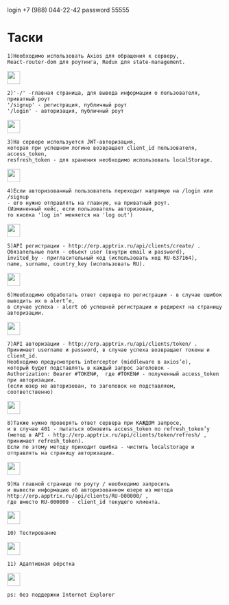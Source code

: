 login +7 (988) 044-22-42
password 55555



<h1> Таски </h1>

    1)Необходимо использовать Axios для обращения к серверу, 
    React-router-dom для роутинга, Redux для state-management. 
<img width='30' height='30' src='https://img.icons8.com/metro/452/checkmark.png'>


    2)'-/' -главная страница, для вывода информации о пользователя, приватный роут
    '/signup' - регистрация, публичный роут
    '/login' - авторизация, публичный роут 
<img width='30' height='30' src='https://img.icons8.com/metro/452/checkmark.png'>


    3)На сервере используется JWT-авторизация, 
    которая при успешном логине возвращает client_id пользователя, access_token, 
    resfresh_token - для хранения необходимо использовать localStorage. 
<img width='30' height='30' src ='https://img.icons8.com/metro/452/checkmark.png'>


    4)Если авторизованный пользователь переходит напрямую на /login или /signup 
    - его нужно отправлять на главную, на приватный роут. 
    (Изминенный кейс, если пользователь авторизован,
    то кнопка 'log in' меняется на 'log out')
<img width='30' height='30' src ='https://img.icons8.com/metro/452/checkmark.png'>


    5)API регистрации - http://erp.apptrix.ru/api/clients/create/ . 
    Обязательные поля - объект user (внутри email и password), 
    invited_by - пригласительный код (использовать код RU-637164), 
    name, surname, country_key (использовать RU). 
<img width='30' height='30' src ='https://img.icons8.com/metro/452/checkmark.png'>


    6)Необходимо обработать ответ сервера по регистрации - в случае ошибок выводить их в alert’e, 
    в случае успеха - alert об успешной регистрации и редирект на страницу авторизации. 
<img width='30' height='30' src ='https://img.icons8.com/metro/452/checkmark.png'>


    7)API авторизации - http://erp.apptrix.ru/api/clients/token/ . 
    Принимает username и password, в случае успеха возвращает токены и client_id. 
    Необходимо предусмотреть interceptor (middleware в axios’е), 
    который будет подставлять в каждый запрос заголовок - 
    Authorization: Bearer #TOKEN#,  где #TOKEN# - полученный access_token при авторизации. 
    (если юзер не авторизован, то заголовок не подставляем, соответственно) 
<img width='30' height='30' src ='https://img.icons8.com/metro/452/checkmark.png'>


    8)Также нужно проверять ответ сервера при КАЖДОМ запросе, 
    и в случае 401 - пытаться обновить access_token по refresh_token’у 
    (метод в API - http://erp.apptrix.ru/api/clients/token/refresh/ , принимает refresh_token). 
    Если по этому методу приходит ошибка - чистить localstorage и отправлять на страницу авторизации. 
<img width='30' height='30' src ='https://img.icons8.com/metro/452/checkmark.png'>


    9)На главной странице по роуту / необходимо запросить 
    и вывести информацию об авторизованном юзере из метода http://erp.apptrix.ru/api/clients/RU-000000/ , 
    где вместо RU-000000 - client_id текущего клиента. 
<img width='30' height='30' src ='https://img.icons8.com/metro/452/checkmark.png'>


    10) Тестирование
 <img width='30' height='30' src ='https://img.icons8.com/metro/452/checkmark.png'>
 

    11) Адаптивная вёрстка 
<img width='30' height='30' src ='https://img.icons8.com/metro/452/checkmark.png'>


    ps: без поддержки Internet Explorer
